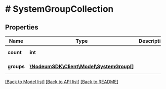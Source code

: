 # # SystemGroupCollection

## Properties

Name | Type | Description | Notes
------------ | ------------- | ------------- | -------------
**count** | **int** |  | [optional] [readonly] 
**groups** | [**\NodeumSDK\Client\Model\SystemGroup[]**](SystemGroup.md) |  | [optional] [readonly] 

[[Back to Model list]](../../README.md#documentation-for-models) [[Back to API list]](../../README.md#documentation-for-api-endpoints) [[Back to README]](../../README.md)



